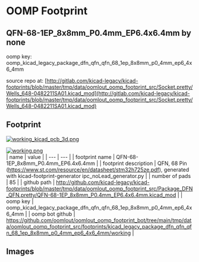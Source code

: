 # OOMP Footprint  
## QFN-68-1EP_8x8mm_P0.4mm_EP6.4x6.4mm  by none  
  
oomp key: oomp_kicad_legacy_package_dfn_qfn_qfn_68_1ep_8x8mm_p0_4mm_ep6_4x6_4mm  
  
source repo at: [http://gitlab.com/kicad-legacy/kicad-footprints/blob/master/tmp/data/oomlout_oomp_footprint_src/Socket.pretty/Wells_648-0482211SA01.kicad_mod](http://gitlab.com/kicad-legacy/kicad-footprints/blob/master/tmp/data/oomlout_oomp_footprint_src/Socket.pretty/Wells_648-0482211SA01.kicad_mod)  
## Footprint  
  
[![working_kicad_pcb_3d.png](working_kicad_pcb_3d_600.png)](working_kicad_pcb_3d.png)  
  
[![working.png](working_600.png)](working.png)  
| name | value | 
| --- | --- | 
| footprint name | QFN-68-1EP_8x8mm_P0.4mm_EP6.4x6.4mm | 
| footprint description | QFN, 68 Pin (https://www.st.com/resource/en/datasheet/stm32h725ze.pdf), generated with kicad-footprint-generator ipc_noLead_generator.py | 
| number of pads | 85 | 
| github path | http://github.com/kicad-legacy/kicad-footprints/blob/master/tmp/data/oomlout_oomp_footprint_src/Package_DFN_QFN.pretty/QFN-68-1EP_8x8mm_P0.4mm_EP6.4x6.4mm.kicad_mod | 
| oomp key | oomp_kicad_legacy_package_dfn_qfn_qfn_68_1ep_8x8mm_p0_4mm_ep6_4x6_4mm | 
| oomp bot github | https://github.com/oomlout/oomlout_oomp_footprint_bot/tree/main/tmp/data/oomlout_oomp_footprint_src/footprints/kicad_legacy_package_dfn_qfn_qfn_68_1ep_8x8mm_p0_4mm_ep6_4x6_4mm/working | 
## Images  
